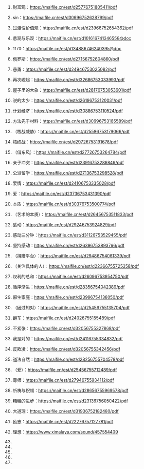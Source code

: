 1. 财富观：https://maifile.cn/est/d25776751805411/pdf

2. sin：https://maifile.cn/est/d30696752628799/pdf

3. 过渡性价值观：https://maifile.cn/est/d23966752654362/pdf

4. 悲观与乐观：https://maifile.cn/est/d101616741346558@doc

5. 1170：https://maifile.cn/est/d134886746240395@doc

6. 俄罗斯：https://maifile.cn/est/d27156752604860/pdf

7. 愚勇：https://maifile.cn/est/d24946753025082/pdf

8. 再次崛起：https://maifile.cn/est/d32686753033993/pdf

9. 屋子里的大象：https://maifile.cn/est/d28176753053601/pdf

10. 说的太少：https://maifile.cn/est/d26196753120031/pdf

11. 计划经济：https://maifile.cn/est/d30886753110524/pdf

12. 方法先于材料：https://maifile.cn/est/d30696753165589/pdf

13. （核战威胁）：https://maifile.cn/est/d25586753179066/pdf

14. 核终战：https://maifile.cn/est/d29726753191678/pdf

15. （借东风）：https://maifile.cn/est/d27726753264784/pdf

16. 亲子冲突：https://maifile.cn/est/d23916753289849/pdf

17. 公派留学：https://maifile.cn/est/d27136753298528/pdf

18. 爱情：https://maifile.cn/est/d24106753335028/pdf

19. 爱：https://maifile.cn/est/d23736753431390/pdf

20. 本质：https://maifile.cn/est/d30376753500774/pdf

21. （艺术的本质）：https://maifile.cn/est/d26456753511833/pdf

22. 感动：https://maifile.cn/est/d29246753924829/pdf

23. 感动三分钟：https://maifile.cn/est/d31126753529455/pdf

24. 坚持感动：https://maifile.cn/est/d26396753893766/pdf

25. （捐赠平台）：https://maifile.cn/est/d29486754061339/pdf

26. （关注具体的人）：https://maifile.cn/est/d22366755725358/pdf

27. 权利的总和：https://maifile.cn/est/d26096753954750/pdf

28. 循序渐进：https://maifile.cn/est/d28356754042389/pdf

29. 原生家庭：https://maifile.cn/est/d23996754138050/pdf

30. （因过知对）：https://maifile.cn/est/d25456755135704/pdf

31. 翻车：https://maifile.cn/est/d24026755155489/pdf

32. 不紧张：https://maifile.cn/est/d32056755327868/pdf

33. 我是对的：https://maifile.cn/est/d24116755334832/pdf

34. 反欺凌：https://maifile.cn/est/d32056755342456/pdf

35. 道法自然：https://maifile.cn/est/d28256755704578/pdf

36. （爱）：https://maifile.cn/est/d25456755712489/pdf

37. 尊师：https://maifile.cn/est/d27946755934112/pdf

38. 祈祷与祝福：https://maifile.cn/est/d28656755969578/pdf

39. 糟糕的进步：https://maifile.cn/est/d23136756050422/pdf

40. 大道理：https://maifile.cn/est/d31936752182480/pdf

41. 励志：https://maifile.cn/est/d22276757127781/pdf

42. 理想：https://www.ximalaya.com/sound/457554409 

43. 

44. 

45. 

46. 

47. 


​    

